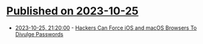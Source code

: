 # [Published on 2023-10-25](index.md)

* [2023-10-25, 21:20:00](https://it.slashdot.org/story/23/10/25/1845256/hackers-can-force-ios-and-macos-browsers-to-divulge-passwords?utm_source=rss1.0mainlinkanon&utm_medium=feed) - [Hackers Can Force iOS and macOS Browsers To Divulge Passwords](https://it.slashdot.org/story/23/10/25/1845256/hackers-can-force-ios-and-macos-browsers-to-divulge-passwords?utm_source=rss1.0mainlinkanon&utm_medium=feed)
